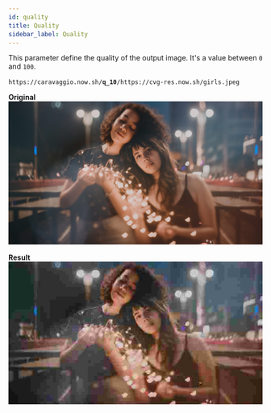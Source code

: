 ```yaml
---
id: quality
title: Quality
sidebar_label: Quality
---
```


This parameter define the quality of the output image. It's a value between `0` and `100`.

<pre><code class="hljs css html" data-preview>https://caravaggio.now.sh/<strong>q_10</strong>/https://cvg-res.now.sh/girls.jpeg</code></pre>

**Original**     
![Image of two girls](assets/example/girls_small.jpeg)

**Result**     
![Image of two girls at low quality](assets/example/q10.jpeg)
